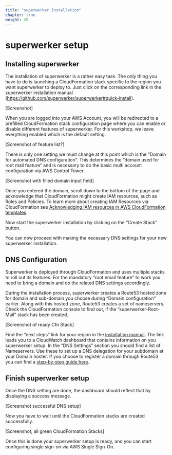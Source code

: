 ```yaml
---
title: "superwerker Installation"
chapter: true
weight: 20
---
```


# superwerker setup

## Installing superwerker

The installation of superwerker is a rather easy task. The only thing you have to do is launching a CloudFormation stack specific to the region you want superwerker to deploy to. Just click on the corresponding link in the superwerker installation manual (https://github.com/superwerker/superwerker#quick-install).

[Screenshot]

When you are logged into your AWS Account, you will be redirected to a prefilled CloudFormation stack configuration page where you can enable or disable different features of superwerker. For this workshop, we leave everything enabled which is the default setting.

[Screenshot of feature list?]

There is only one setting we must change at this point which is the “Domain for automated DNS configuration”. This determines the “domain used for root mail feature” and is necessary to do the basic multi account configuration via AWS Control Tower.

[Screenshot with filled domain input field]

Once you entered the domain, scroll down to the bottom of the page and acknowledge that CloudFormation might create IAM resources, such as Roles and Policies. To learn more about creating IAM Resources via CloudFormation see [Acknowledging IAM resources in AWS CloudFormation templates](https://docs.aws.amazon.com/AWSCloudFormation/latest/UserGuide/using-iam-template.html#using-iam-capabilities).

Now start the superwerker installation by clicking on the “Create Stack” button.

You can now proceed with making the necessary DNS settings for your new superwerker installation.

## DNS Configuration

Superwerker is deployed through CloudFormation and uses multiple stacks to roll out its features. For the mandatory “root email feature” to work you need to bring a domain and do the related DNS settings accordingly.

During the installation process, superwerker creates a Route53 hosted zone for domain and sub-domain you choose during “Domain configuration” earlier. Along with this hosted zone, Route53 creates a set of nameservers. Check the CloudFormation console to find out, if the “superwerker-Root-Mail” stack has been created.

[Screenshot of ready Cfn Stack]

Find the “next steps” link for your region in the [installation manual](https://github.com/superwerker/superwerker#quick-install). The link leads you to a CloudWatch dashboard that contains information on you superwerker setup. In the “DNS Settings” section you should find a list of Nameservers. Use these to set up a DNS delegation for your subdomain at your Domain hoster. If you choose to register a domain through Route53 you can find a [step-by-step guide here](https://docs.aws.amazon.com/Route53/latest/DeveloperGuide/dns-routing-traffic-for-subdomains.html#dns-routing-traffic-for-subdomains-new-hosted-zone).

## Finish superwerker setup

Once the DNS setting are done, the dashboard should reflect that by displaying a success message.

[Screenshot successful DNS setup]

Now you have to wait until the CloudFormation stacks are created successfully.

[Screenshot, all green CloudFormation Stacks]

Once this is done your superwerker setup is ready, and you can start configuring single sign-on via AWS Single Sign-On.
